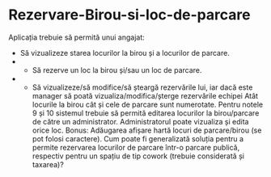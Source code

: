 # Rezervare-Birou-si-loc-de-parcare
Aplicația trebuie să permită unui angajat: 
- Să vizualizeze starea locurilor la birou și a locurilor de parcare.
-  - Să rezerve un loc la birou și/sau un loc de parcare.
- - Să vizualizeze/să modifice/să șteargă rezervările lui, iar dacă este manager să poată vizualiza/modifica/șterge rezervările echipei
Atât locurile la birou cât și cele de parcare sunt numerotate.
Pentru notele 9 și 10 sistemul trebuie să permită editarea locurilor la birou/parcare de către un administrator. Administratorul poate vizualiza și edita orice loc.
Bonus: Adăugarea afișare hartă locuri de parcare/birou (se pot folosi caractere). Cum poate fi generalizată soluția pentru a permite rezervarea locurilor de parcare într-o parcare publică, respectiv pentru un spațiu de tip cowork (trebuie considerată și taxarea)?

